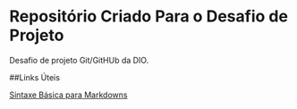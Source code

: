 # Repositório Criado Para o Desafio de Projeto
Desafio de projeto Git/GitHUb da DIO.


##Links Úteis

[Sintaxe Básica para Markdowns](https://www.markdownguide.org/basic.syntax/)
